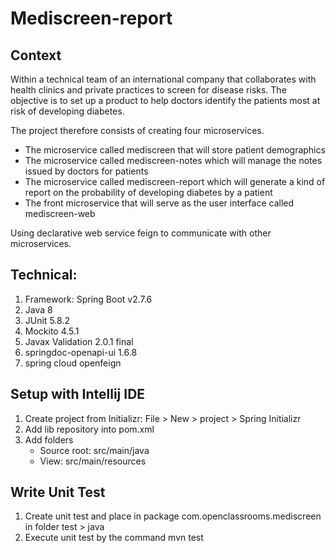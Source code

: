 # Mediscreen-report

## Context

Within a technical team of an international company that collaborates with health clinics and private practices to screen for disease risks.
The objective is to set up a product to help doctors identify the patients most at risk of developing diabetes.

The project therefore consists of creating four microservices.
- The microservice called mediscreen that will store patient demographics
- The microservice called mediscreen-notes which will manage the notes issued by doctors for patients
- The microservice called mediscreen-report which will generate a kind of report on the probability of developing diabetes by a patient
- The front microservice that will serve as the user interface called mediscreen-web

Using declarative web service feign to communicate with other microservices.

## Technical:

1. Framework: Spring Boot v2.7.6
2. Java 8
3. JUnit 5.8.2
4. Mockito 4.5.1
5. Javax Validation 2.0.1 final
6. springdoc-openapi-ui 1.6.8
7. spring cloud openfeign

## Setup with Intellij IDE

1. Create project from Initializr: File > New > project > Spring Initializr
2. Add lib repository into pom.xml
3. Add folders
    - Source root: src/main/java
    - View: src/main/resources

## Write Unit Test
1. Create unit test and place in package com.openclassrooms.mediscreen in folder test > java
2. Execute unit test by the command mvn test

